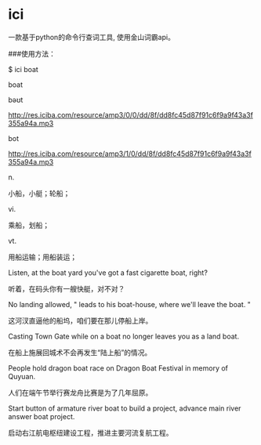 # ici

一款基于python的命令行查词工具, 使用金山词霸api。

###使用方法：

$ ici boat

boat

bəʊt

http://res.iciba.com/resource/amp3/0/0/dd/8f/dd8fc45d87f91c6f9a9f43a3f355a94a.mp3

bot

http://res.iciba.com/resource/amp3/1/0/dd/8f/dd8fc45d87f91c6f9a9f43a3f355a94a.mp3

n.

小船，小艇；轮船；

vi.

乘船，划船；

vt.

用船运输；用船装运；

Listen, at the boat yard you've got a fast cigarette boat, right?

听着，在码头你有一艘快艇，对不对？

No landing allowed, " leads to his boat-house, where we'll leave the boat. "

这河汊直逼他的船坞，咱们要在那儿停船上岸。

Casting Town Gate while on a boat no longer leaves you as a land boat.

在船上施展回城术不会再发生“陆上船”的情况。

People hold dragon boat race on Dragon Boat Festival in memory of Quyuan.

人们在端午节举行赛龙舟比赛是为了几年屈原。

Start button of armature river boat to build a project, advance main river answer boat project.

启动右江航电枢纽建设工程，推进主要河流复航工程。

